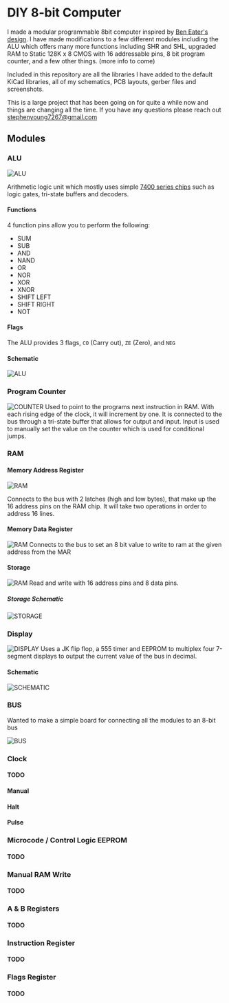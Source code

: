 # DIY 8-bit Computer

I made a modular  programmable 8bit computer inspired by [Ben Eater's design](https://github.com/beneater). I have made modifications to a few different modules including the ALU which offers many more functions including SHR and SHL, upgraded RAM to Static 128K x 8 CMOS with 16 addressable pins, 8 bit program counter, and a few other things. 
(more info to come)

Included in this repository are all the libraries I have added to the default KiCad libraries, all of my schematics, PCB layouts, gerber files and screenshots.

This is a large project that has been going on for quite a while now and things are changing all the time. If you have any questions please reach out stephenyoung7267@gmail.com


## Modules

### ALU
![ALU](https://github.com/theWickedWebDev/8-bit-computer/blob/master/ALU/alu.png?raw=true)

Arithmetic logic unit which mostly uses simple [7400 series chips](https://www.futurlec.com/IC74LS00Series.shtml) such as logic gates, tri-state buffers and decoders.

#### Functions
4 function pins allow you to perform the following:
- SUM
- SUB
- AND
- NAND
- OR
- NOR
- XOR
- XNOR
- SHIFT LEFT
- SHIFT RIGHT
- NOT

#### Flags
The ALU provides 3 flags, `CO` (Carry out), `ZE` (Zero), and `NEG`

#### Schematic
![ALU](https://github.com/theWickedWebDev/8-bit-computer/blob/master/ALU/alu-sch.png?raw=true)

### Program Counter
![COUNTER](https://github.com/theWickedWebDev/8-bit-computer/blob/master/COUNTER/counter.png?raw=true)
Used to point to the programs next instruction in RAM. With each rising edge of the clock, it will increment by one. It is connected to the bus through a tri-state buffer that allows for output and input. Input is used to manually set the value on the counter which is used for conditional jumps.
  
### RAM
#### Memory Address Register
![RAM](https://github.com/theWickedWebDev/8-bit-computer/blob/master/MEMORY_ADDRESS_REGISTER/mar.png?raw=true)

Connects to the bus with 2 latches (high and low bytes), that make up the 16 address pins on the RAM chip. It will take two operations in order to address 16 lines.

#### Memory Data Register
![RAM](https://github.com/theWickedWebDev/8-bit-computer/blob/master/RAM_DATA_REGISTER/ram_data_reg.png?raw=true)
Connects to the bus to set an 8 bit value to write to ram at the given address from the MAR

#### Storage
![RAM](https://github.com/theWickedWebDev/8-bit-computer/blob/master/RAM/ram-3d.png)
Read and write with 16 address pins and 8 data pins.
##### Storage Schematic
![STORAGE](https://github.com/theWickedWebDev/8-bit-computer/blob/master/RAM/ram-sch.png?raw=true)

### Display
![DISPLAY](https://github.com/theWickedWebDev/8-bit-computer/blob/master/DISPLAY/display-3d.png)
Uses a JK flip flop, a 555 timer and EEPROM to multiplex four 7-segment displays to output the current value of the bus in decimal.

#### Schematic
![SCHEMATIC](https://github.com/theWickedWebDev/8-bit-computer/blob/master/DISPLAY/display-sch.png?raw=true)

### BUS

Wanted to make a simple board for connecting all the modules to an 8-bit bus

![BUS](https://github.com/theWickedWebDev/8-bit-computer/blob/master/BUS_BOARD/bus-board-board.png?raw=true)


### Clock
#### TODO
#### Manual
#### Halt
#### Pulse

### Microcode / Control Logic  EEPROM
#### TODO

### Manual RAM Write
#### TODO

### A & B Registers
#### TODO

### Instruction Register
#### TODO

### Flags Register
#### TODO

